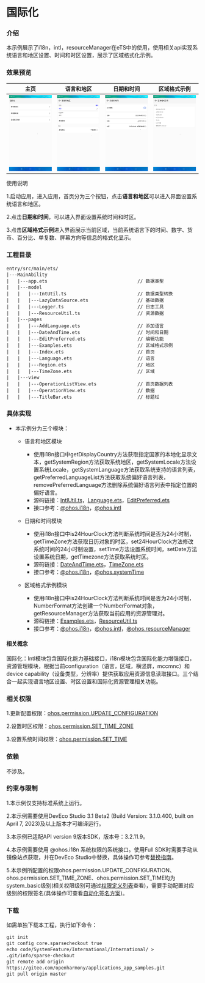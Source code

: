 # 国际化

### 介绍

本示例展示了i18n，intl，resourceManager在eTS中的使用，使用相关api实现系统语言和地区设置、时间和时区设置，展示了区域格式化示例。

### 效果预览

|主页| 语言和地区                                                       | 日期和时间                                            | 区域格式示例                                             |
|--------------------------------|-------------------------------------------------------------|--------------------------------------------------|----------------------------------------------------|
|![home](screenshots/devices/home.png) | ![language_region](screenshots/devices/language_region.png) | ![language_region](screenshots/devices/time.png) | ![language_region](screenshots/devices/format.png) |

使用说明

1.启动应用，进入应用，首页分为三个按钮，点击**语言和地区**可以进入界面设置系统语言和地区。

2.点击**日期和时间**，可以进入界面设置系统时间和时区。

3.点击**区域格式示例**进入界面展示当前区域，当前系统语言下的时间、数字、货币、百分比、单复数、屏幕方向等信息的格式化显示。

### 工程目录
```
entry/src/main/ets/
|---MainAbility
|   |---app.ets                                 // 数据类型
|   |---model
|   |   |---IntUtil.ts                          // 数据类型转换
|   |   |---LazyDataSource.ets                  // 基础数据
|   |   |---Logger.ts                           // 日志工具
|   |   |---ResourceUtil.ts                     // 资源数据
|   |---pages
|   |   |---AddLanguage.ets                     // 添加语言
|   |   |---DateAndTime.ets                     // 时间和日期
|   |   |---EditPreferred.ets                   // 编辑功能
|   |   |---Examples.ets                        // 区域格式示例
|   |   |---Index.ets                           // 首页
|   |   |---Language.ets                        // 语言
|   |   |---Region.ets                          // 地区
|   |   |---TimeZone.ets                        // 区域
|   |---view
|   |   |---OperationListView.ets               // 首页数据列表
|   |   |---OperationView.ets                   // 数据
|   |   |---TitleBar.ets                        // 标题栏
```
### 具体实现

* 本示例分为三个模块：
  * 语言和地区模块
    * 使用i18n接口中getDisplayCountry方法获取指定国家的本地化显示文本，getSystemRegion方法获取系统地区，getSystemLocale方法设置系统Locale，getSystemLanguage方法获取系统支持的语言列表，getPreferredLanguageList方法获取系统偏好语言列表，removePreferredLanguage方法删除系统偏好语言列表中指定位置的偏好语言。
    * 源码链接：[IntlUtil.ts](https://gitee.com/openharmony/applications_app_samples/blob/master/code/SystemFeature/Internationalnation/International/entry/src/main/ets/MainAbility/model/IntlUtil.ts)，[Language.ets](https://gitee.com/openharmony/applications_app_samples/blob/master/code/SystemFeature/Internationalnation/International/entry/src/main/ets/MainAbility/pages/Language.ets)，[EditPreferred.ets](https://gitee.com/openharmony/applications_app_samples/blob/master/code/SystemFeature/Internationalnation/International/entry/src/main/ets/MainAbility/pages/EditPreferred.ets)
    * 接口参考：[@ohos.i18n](https://gitee.com/openharmony/docs/blob/master/zh-cn/application-dev/reference/apis/js-apis-i18n.md)，[@ohos.intl](https://gitee.com/openharmony/docs/blob/master/zh-cn/application-dev/reference/apis/js-apis-intl.md)
    
  * 日期和时间模块
    * 使用i18n接口中is24HourClock方法判断系统时间是否为24小时制，getTimeZone方法获取日历对象的时区，set24HourClock方法修改系统时间的24小时制设置，setTime方法设置系统时间，setDate方法设置系统日期，getTimezone方法获取系统时区。
    * 源码链接：[DateAndTime.ets](https://gitee.com/openharmony/applications_app_samples/blob/master/code/SystemFeature/Internationalnation/International/entry/src/main/ets/MainAbility/pages/DateAndTime.ets)，[TimeZone.ets](https://gitee.com/openharmony/applications_app_samples/blob/master/code/SystemFeature/Internationalnation/International/entry/src/main/ets/MainAbility/pages/TimeZone.ets)
    * 接口参考：[@ohos.i18n](https://gitee.com/openharmony/docs/blob/master/zh-cn/application-dev/reference/apis/js-apis-i18n.md)，[@ohos.systemTime](https://gitee.com/openharmony/docs/blob/master/zh-cn/application-dev/reference/apis/js-apis-system-time.md)
 
  * 区域格式示例模块
    * 使用i18n接口中is24HourClock方法判断系统时间是否为24小时制，NumberFormat方法创建一个NumberFormat对象，getResourceManager方法获取当前应用的资源管理对。
    * 源码链接：[Examples.ets](https://gitee.com/openharmony/applications_app_samples/blob/master/code/SystemFeature/Internationalnation/International/entry/src/main/ets/MainAbility/pages/Examples.ets)，[ResourceUtil.ts](https://gitee.com/openharmony/applications_app_samples/blob/master/code/SystemFeature/Internationalnation/International/entry/src/main/ets/MainAbility/model/ResourceUtil.ts)
    * 接口参考：[@ohos.i18n](https://gitee.com/openharmony/docs/blob/master/zh-cn/application-dev/reference/apis/js-apis-i18n.md)，[@ohos.intl](https://gitee.com/openharmony/docs/blob/master/zh-cn/application-dev/reference/apis/js-apis-intl.md)，[@ohos.resourceManager](https://gitee.com/openharmony/docs/blob/master/zh-cn/application-dev/reference/apis/js-apis-resource-manager.md)

#### 相关概念

国际化：Intl模块包含国际化能力基础接口，i18n模块包含国际化能力增强接口，资源管理模块，根据当前configuration（语言，区域，横竖屏，mccmnc）和device capability（设备类型，分辨率）提供获取应用资源信息读取接口。三个结合一起实现语言地区设置、时区设置和国际化资源管理相关功能。

### 相关权限

1.更新配置权限：[ohos.permission.UPDATE_CONFIGURATION](https://gitee.com/openharmony/docs/blob/master/zh-cn/application-dev/security/permission-list.md#ohospermissionupdate_configuration)

2.设置时区权限：[ohos.permission.SET_TIME_ZONE](https://gitee.com/openharmony/docs/blob/master/zh-cn/application-dev/security/permission-list.md#ohospermissionset_time_zone)

3.设置系统时间权限：[ohos.permission.SET_TIME](https://gitee.com/openharmony/docs/blob/master/zh-cn/application-dev/security/permission-list.md#ohospermissionset_time)

### 依赖

不涉及。

### 约束与限制

1.本示例仅支持标准系统上运行。

2.本示例需要使用DevEco Studio 3.1 Beta2 (Build Version: 3.1.0.400, built on April 7, 2023)及以上版本才可编译运行。

3.本示例已适配API version 9版本SDK，版本号：3.2.11.9。

4.本示例需要使用 @ohos.i18n 系统权限的系统接口。使用Full SDK时需要手动从镜像站点获取，并在DevEco Studio中替换，具体操作可参考[替换指南](https://docs.openharmony.cn/pages/v3.2/zh-cn/application-dev/quick-start/full-sdk-switch-guide.md/)。

5.本示例所配置的权限ohos.permission.UPDATE_CONFIGURATION、ohos.permission.SET_TIME_ZONE、ohos.permission.SET_TIME均为system_basic级别(相关权限级别可通过[权限定义列表](https://gitee.com/openharmony/docs/blob/master/zh-cn/application-dev/security/permission-list.md)查看)，需要手动配置对应级别的权限签名(具体操作可查看[自动化签名方案](https://docs.openharmony.cn/pages/v3.2/zh-cn/application-dev/security/hapsigntool-overview.md/))。

### 下载

如需单独下载本工程，执行如下命令：
```
git init
git config core.sparsecheckout true
echo code/SystemFeature/International/International/ > .git/info/sparse-checkout
git remote add origin https://gitee.com/openharmony/applications_app_samples.git
git pull origin master

```
